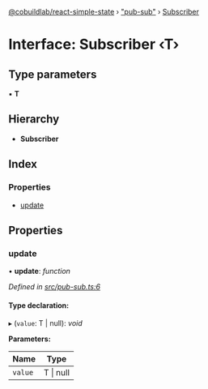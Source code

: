 [@cobuildlab/react-simple-state](../README.md) › ["pub-sub"](../modules/_pub_sub_.md) › [Subscriber](_pub_sub_.subscriber.md)

# Interface: Subscriber ‹**T**›

## Type parameters

▪ **T**

## Hierarchy

* **Subscriber**

## Index

### Properties

* [update](_pub_sub_.subscriber.md#update)

## Properties

###  update

• **update**: *function*

*Defined in [src/pub-sub.ts:6](https://github.com/cobuildlab/react-simple-state/blob/7265dd9/src/pub-sub.ts#L6)*

#### Type declaration:

▸ (`value`: T | null): *void*

**Parameters:**

Name | Type |
------ | ------ |
`value` | T &#124; null |
